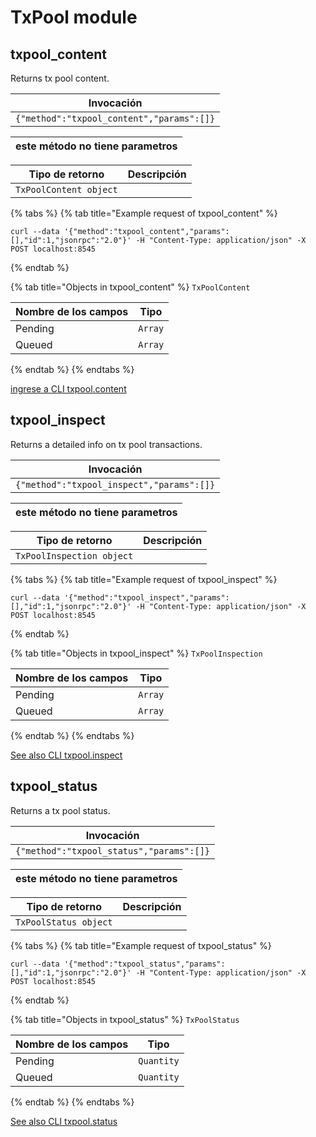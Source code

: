 # TxPool module

## txpool\_content

Returns tx pool content.

| Invocación                                |
| ----------------------------------------- |
| `{"method":"txpool_content","params":[]}` |

| este método no tiene parametros |
| ------------------------------- |

| Tipo de retorno        | Descripción |
| ---------------------- | ----------- |
| `TxPoolContent object` |             |

{% tabs %}
{% tab title="Example request of txpool_content" %}
```
curl --data '{"method":"txpool_content","params":[],"id":1,"jsonrpc":"2.0"}' -H "Content-Type: application/json" -X POST localhost:8545
```
{% endtab %}

{% tab title="Objects in txpool_content" %}
`TxPoolContent`

| Nombre de los campos | Tipo    |
| -------------------- | ------- |
| Pending              | `Array` |
| Queued               | `Array` |
{% endtab %}
{% endtabs %}

[ingrese a CLI txpool.content](https://docs.nethermind.io/nethermind/nethermind-utilities/cli/txpool#txpool-content)

## txpool\_inspect

Returns a detailed info on tx pool transactions.

| Invocación                                |
| ----------------------------------------- |
| `{"method":"txpool_inspect","params":[]}` |

| este método no tiene parametros |
| ------------------------------- |

| Tipo de retorno           | Descripción |
| ------------------------- | ----------- |
| `TxPoolInspection object` |             |

{% tabs %}
{% tab title="Example request of txpool_inspect" %}
```
curl --data '{"method":"txpool_inspect","params":[],"id":1,"jsonrpc":"2.0"}' -H "Content-Type: application/json" -X POST localhost:8545
```
{% endtab %}

{% tab title="Objects in txpool_inspect" %}
`TxPoolInspection`

| Nombre de los campos | Tipo    |
| -------------------- | ------- |
| Pending              | `Array` |
| Queued               | `Array` |
{% endtab %}
{% endtabs %}

[See also CLI txpool.inspect](https://docs.nethermind.io/nethermind/nethermind-utilities/cli/txpool#txpool-inspect)

## txpool\_status

Returns a tx pool status.

| Invocación                               |
| ---------------------------------------- |
| `{"method":"txpool_status","params":[]}` |

| este método no tiene parametros |
| ------------------------------- |

| Tipo de retorno       | Descripción |
| --------------------- | ----------- |
| `TxPoolStatus object` |             |

{% tabs %}
{% tab title="Example request of txpool_status" %}
```
curl --data '{"method":"txpool_status","params":[],"id":1,"jsonrpc":"2.0"}' -H "Content-Type: application/json" -X POST localhost:8545
```
{% endtab %}

{% tab title="Objects in txpool_status" %}
`TxPoolStatus`

| Nombre de los campos | Tipo       |
| -------------------- | ---------- |
| Pending              | `Quantity` |
| Queued               | `Quantity` |
{% endtab %}
{% endtabs %}

[See also CLI txpool.status](https://docs.nethermind.io/nethermind/nethermind-utilities/cli/txpool#txpool-status)
